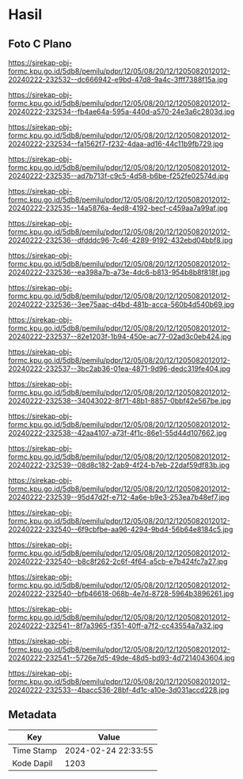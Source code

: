 # Hasil

## Foto C Plano

https://sirekap-obj-formc.kpu.go.id/5db8/pemilu/pdpr/12/05/08/20/12/1205082012012-20240222-232532--dc666942-e9bd-47d8-9a4c-3fff7388f15a.jpg

https://sirekap-obj-formc.kpu.go.id/5db8/pemilu/pdpr/12/05/08/20/12/1205082012012-20240222-232534--fb4ae64a-595a-440d-a570-24e3a6c2803d.jpg

https://sirekap-obj-formc.kpu.go.id/5db8/pemilu/pdpr/12/05/08/20/12/1205082012012-20240222-232534--fa1562f7-f232-4daa-ad16-44c11b9fb729.jpg

https://sirekap-obj-formc.kpu.go.id/5db8/pemilu/pdpr/12/05/08/20/12/1205082012012-20240222-232535--ad7b713f-c9c5-4d58-b6be-f252fe02574d.jpg

https://sirekap-obj-formc.kpu.go.id/5db8/pemilu/pdpr/12/05/08/20/12/1205082012012-20240222-232535--14a5876a-4ed8-4192-becf-c459aa7a99af.jpg

https://sirekap-obj-formc.kpu.go.id/5db8/pemilu/pdpr/12/05/08/20/12/1205082012012-20240222-232536--dfdddc96-7c46-4289-9192-432ebd04bbf8.jpg

https://sirekap-obj-formc.kpu.go.id/5db8/pemilu/pdpr/12/05/08/20/12/1205082012012-20240222-232536--ea398a7b-a73e-4dc6-b813-954b8b8f818f.jpg

https://sirekap-obj-formc.kpu.go.id/5db8/pemilu/pdpr/12/05/08/20/12/1205082012012-20240222-232536--3ee75aac-d4bd-481b-acca-560b4d540b69.jpg

https://sirekap-obj-formc.kpu.go.id/5db8/pemilu/pdpr/12/05/08/20/12/1205082012012-20240222-232537--82e1203f-1b94-450e-ac77-02ad3c0eb424.jpg

https://sirekap-obj-formc.kpu.go.id/5db8/pemilu/pdpr/12/05/08/20/12/1205082012012-20240222-232537--3bc2ab36-01ea-4871-9d96-dedc319fe404.jpg

https://sirekap-obj-formc.kpu.go.id/5db8/pemilu/pdpr/12/05/08/20/12/1205082012012-20240222-232538--34043022-8f71-48b1-8857-0bbf42e567be.jpg

https://sirekap-obj-formc.kpu.go.id/5db8/pemilu/pdpr/12/05/08/20/12/1205082012012-20240222-232538--42aa4107-a73f-4f1c-86e1-55d44d107662.jpg

https://sirekap-obj-formc.kpu.go.id/5db8/pemilu/pdpr/12/05/08/20/12/1205082012012-20240222-232539--08d8c182-2ab9-4f24-b7eb-22daf59df83b.jpg

https://sirekap-obj-formc.kpu.go.id/5db8/pemilu/pdpr/12/05/08/20/12/1205082012012-20240222-232539--95d47d2f-e712-4a6e-b9e3-253ea7b48ef7.jpg

https://sirekap-obj-formc.kpu.go.id/5db8/pemilu/pdpr/12/05/08/20/12/1205082012012-20240222-232540--6f9cbfbe-aa96-4294-9bd4-56b64e8184c5.jpg

https://sirekap-obj-formc.kpu.go.id/5db8/pemilu/pdpr/12/05/08/20/12/1205082012012-20240222-232540--b8c8f262-2c6f-4f64-a5cb-e7b424fc7a27.jpg

https://sirekap-obj-formc.kpu.go.id/5db8/pemilu/pdpr/12/05/08/20/12/1205082012012-20240222-232540--bfb46618-068b-4e7d-8728-5964b3896261.jpg

https://sirekap-obj-formc.kpu.go.id/5db8/pemilu/pdpr/12/05/08/20/12/1205082012012-20240222-232541--8f7a3965-f351-40ff-a7f2-cc43554a7a32.jpg

https://sirekap-obj-formc.kpu.go.id/5db8/pemilu/pdpr/12/05/08/20/12/1205082012012-20240222-232541--5726e7d5-49de-48d5-bd93-4d7214043604.jpg

https://sirekap-obj-formc.kpu.go.id/5db8/pemilu/pdpr/12/05/08/20/12/1205082012012-20240222-232533--4bacc536-28bf-4d1c-a10e-3d031accd228.jpg


## Metadata

| Key        | Value               |
| ---------- | ------------------- |
| Time Stamp | 2024-02-24 22:33:55 |
| Kode Dapil | 1203                |



